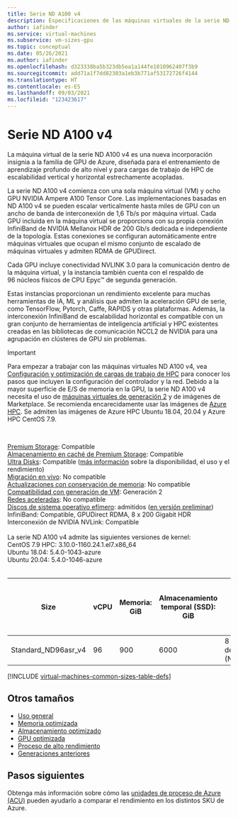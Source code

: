 ```yaml
---
title: Serie ND A100 v4
description: Especificaciones de las máquinas virtuales de la serie ND A100 v4.
author: iafinder
ms.service: virtual-machines
ms.subservice: vm-sizes-gpu
ms.topic: conceptual
ms.date: 05/26/2021
ms.author: iafinder
ms.openlocfilehash: d323338ba5b323db5ea1a144fe1010962407f3b9
ms.sourcegitcommit: add71a1f7dd82303a1eb3b771af53172726f4144
ms.translationtype: HT
ms.contentlocale: es-ES
ms.lasthandoff: 09/03/2021
ms.locfileid: "123423617"
---
```

# <a name="nd-a100-v4-series"></a>Serie ND A100 v4

La máquina virtual de la serie ND A100 v4 es una nueva incorporación insignia a la familia de GPU de Azure, diseñada para el entrenamiento de aprendizaje profundo de alto nivel y para cargas de trabajo de HPC de escalabilidad vertical y horizontal estrechamente acopladas. 

La serie ND A100 v4 comienza con una sola máquina virtual (VM) y ocho GPU NVIDIA Ampere A100 Tensor Core. Las implementaciones basadas en ND A100 v4 se pueden escalar verticalmente hasta miles de GPU con un ancho de banda de interconexión de 1,6 Tb/s por máquina virtual. Cada GPU incluida en la máquina virtual se proporciona con su propia conexión InfiniBand de NVIDIA Mellanox HDR de 200 Gb/s dedicada e independiente de la topología. Estas conexiones se configuran automáticamente entre máquinas virtuales que ocupan el mismo conjunto de escalado de máquinas virtuales y admiten RDMA de GPUDirect.

Cada GPU incluye conectividad NVLINK 3.0 para la comunicación dentro de la máquina virtual, y la instancia también cuenta con el respaldo de 96 núcleos físicos de CPU Epyc™ de segunda generación.

Estas instancias proporcionan un rendimiento excelente para muchas herramientas de IA, ML y análisis que admiten la aceleración GPU de serie, como TensorFlow, Pytorch, Caffe, RAPIDS y otras plataformas. Además, la interconexión InfiniBand de escalabilidad horizontal es compatible con un gran conjunto de herramientas de inteligencia artificial y HPC existentes creadas en las bibliotecas de comunicación NCCL2 de NVIDIA para una agrupación en clústeres de GPU sin problemas.

> [!IMPORTANT]
> Para empezar a trabajar con las máquinas virtuales ND A100 v4, vea [Configuración y optimización de cargas de trabajo de HPC](./workloads/hpc/configure.md) para conocer los pasos que incluyen la configuración del controlador y la red.
> Debido a la mayor superficie de E/S de memoria en la GPU, la serie ND A100 v4 necesita el uso de [máquinas virtuales de generación 2](./generation-2.md) y de imágenes de Marketplace. Se recomienda encarecidamente usar las imágenes de [Azure HPC](./workloads/hpc/configure.md). Se admiten las imágenes de Azure HPC Ubuntu 18.04, 20.04 y Azure HPC CentOS 7.9.
> 

<br>

[Premium Storage](premium-storage-performance.md): Compatible<br>
[Almacenamiento en caché de Premium Storage](premium-storage-performance.md): Compatible<br>
[Ultra Disks](disks-types.md#ultra-disk): Compatible ([más información](https://techcommunity.microsoft.com/t5/azure-compute/ultra-disk-storage-for-hpc-and-gpu-vms/ba-p/2189312) sobre la disponibilidad, el uso y el rendimiento) <br>
[Migración en vivo](maintenance-and-updates.md): No compatible<br>
[Actualizaciones con conservación de memoria](maintenance-and-updates.md): No compatible<br>
[Compatibilidad con generación de VM](generation-2.md): Generación 2<br>
[Redes aceleradas](../virtual-network/create-vm-accelerated-networking-cli.md): No compatible<br>
[Discos de sistema operativo efímero](ephemeral-os-disks.md): admitidos ([en versión preliminar](ephemeral-os-disks.md#preview---ephemeral-os-disks-can-now-be-stored-on-temp-disks))<br>
InfiniBand: Compatible, GPUDirect RDMA, 8 x 200 Gigabit HDR<br>
Interconexión de NVIDIA NVLink: Compatible<br>
<br>
La serie ND A100 v4 admite las siguientes versiones de kernel: <br>
CentOS 7.9 HPC: 3.10.0-1160.24.1.el7.x86_64 <br>
Ubuntu 18.04: 5.4.0-1043-azure <br>
Ubuntu 20.04: 5.4.0-1046-azure <br>
<br>

| Size | vCPU | Memoria: GiB | Almacenamiento temporal (SSD): GiB | GPU | Memoria de GPU: GiB | Discos de datos máx. | Rendimiento máximo del disco sin almacenamiento en la caché: IOPS / MBps | Ancho de banda de red máx. | Nº máx. NIC |
|---|---|---|---|---|---|---|---|---|---|
| Standard_ND96asr_v4 | 96 | 900 | 6000 | 8 GPU A100 de 40 GB (NVLink 3.0) | 40 | 32 | 80 000 / 800 | 24 000 Mbps | 8 |




[!INCLUDE [virtual-machines-common-sizes-table-defs](../../includes/virtual-machines-common-sizes-table-defs.md)] <br>

## <a name="other-sizes"></a>Otros tamaños

- [Uso general](sizes-general.md)
- [Memoria optimizada](sizes-memory.md)
- [Almacenamiento optimizado](sizes-storage.md)
- [GPU optimizada](sizes-gpu.md)
- [Proceso de alto rendimiento](sizes-hpc.md)
- [Generaciones anteriores](sizes-previous-gen.md)

## <a name="next-steps"></a>Pasos siguientes

Obtenga más información sobre cómo las [unidades de proceso de Azure (ACU)](acu.md) pueden ayudarlo a comparar el rendimiento en los distintos SKU de Azure.
